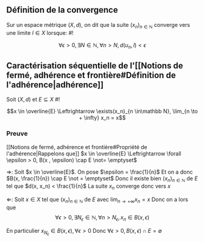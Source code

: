 ## Définition de la convergence
Sur un espace métrique $(X, d)$, on dit que la suite $(x_n)_{n \in \mathbb N}$ converge vers une limite $l \in X$ lorsque: #!

$$\forall \epsilon > 0, \exists N \in \mathbb N, \forall n > N, d(u_n, l) < \epsilon$$

## Caractérisation séquentielle de l'[[Notions de fermé, adhérence et frontière#Définition de l'adhérence|adhérence]]
Soit $(X, d)$ et $E \subseteq X$ #!

$$x \in \overline{E} \Leftrightarrow \exists(x_n)_{n \in\mathbb N}, \lim_{n \to + \infty} x_n = x$$

### Preuve
[[Notions de fermé, adhérence et frontière#Propriété de l'adhérence|Rappelons que]] $x \in \overline{E} \Leftrightarrow \forall \epsilon > 0, B(x , \epsilon) \cap E \not= \emptyset$ 

$\Rightarrow$: Soit $x \in \overline{E}$. On pose $\epsilon = \frac{1}{n}$ Et on a donc $B(x, \frac{1}{n}) \cap E \not = \emptyset$ 
Donc il existe bien $(x_n)_{n \in \mathbb N}$ de $E$ tel que $d(x, x_n) < \frac{1}{n}$
La suite $x_n$ converge donc vers $x$

$\Leftarrow$: Soit $x \in X$ tel que $(x_n)_{n \in \mathbb N}$ de $E$ avec $\lim_{n \to +\infty} x_n = x$
Donc on a lors que
$$\forall \epsilon > 0, \exists N_\epsilon \in \mathbb N, \forall n > N_\epsilon, x_n \in B(x, \epsilon)$$

En particulier $x_ {N_\epsilon} \in B(x, \epsilon), \forall \epsilon > 0$
Donc $\forall \epsilon > 0, B(x, \epsilon) \cap E = \emptyset$

